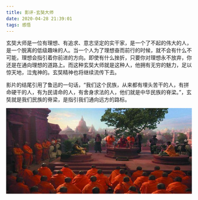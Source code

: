 ```yaml
---
title: 影评-玄奘大师
date: 2020-04-28 21:39:01
tags: 感悟
---
```


玄奘大师是一位有理想、有追求、意志坚定的实干家，是一个了不起的伟大的人，是一个脱离的低级趣味的人。当一个人为了理想奋而前行的时候，就不会有什么不可能，理想会指引着你前进的方向。即使有什么挫折，只要你对理想永不放弃，你还是在通向理想的道路上。而这种玄奘大师就是这种人，他拥有无穷的魅力，足以惊天地，泣鬼神的。玄奘精神也将继续流传下去。

影片的结尾引用了鲁迅的一句话，“我们这个民族，从来都有埋头苦干的人，有拼命硬干的人，有为民请命的人，有舍身求法的人，他们就是中华民族的脊梁。”，玄奘就是我们民族的脊梁，是指引我们通向远方的路标。

<div align=center>

<img src="/img/xuanzangdashi.jpg" />

</div>